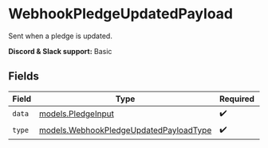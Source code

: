 # WebhookPledgeUpdatedPayload

Sent when a pledge is updated.

**Discord & Slack support:** Basic


## Fields

| Field                                                                                  | Type                                                                                   | Required                                                                               | Description                                                                            |
| -------------------------------------------------------------------------------------- | -------------------------------------------------------------------------------------- | -------------------------------------------------------------------------------------- | -------------------------------------------------------------------------------------- |
| `data`                                                                                 | [models.PledgeInput](../models/pledgeinput.md)                                         | :heavy_check_mark:                                                                     | N/A                                                                                    |
| `type`                                                                                 | [models.WebhookPledgeUpdatedPayloadType](../models/webhookpledgeupdatedpayloadtype.md) | :heavy_check_mark:                                                                     | N/A                                                                                    |